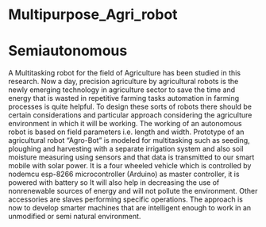 # Multipurpose_Agri_robot
# Semiautonomous
A Multitasking robot for the field of Agriculture has been studied in this research. Now a day, precision agriculture by agricultural robots is the newly emerging technology in agriculture sector to save the time and energy that is wasted in repetitive farming tasks automation in farming processes is quite helpful. To design these sorts of robots there should be certain considerations and particular approach considering the agriculture environment in which it will be working. The working of an autonomous robot is based on field parameters i.e. length and width. Prototype of an agricultural robot “Agro-Bot” is modeled for multitasking such as seeding, ploughing and harvesting with a separate irrigation system and also soil moisture measuring using sensors and that data is transmitted to our smart mobile with solar power. It is a four wheeled vehicle which is controlled by nodemcu esp-8266 microcontroller (Arduino) as master controller, it is powered with battery so It will also help in decreasing the use of nonrenewable sources of energy and will not pollute the environment. Other accessories are slaves performing specific operations. The approach is now to develop smarter machines that are intelligent enough to work in an unmodified or semi natural environment.
